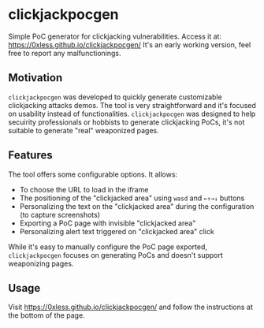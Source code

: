 # clickjackpocgen
Simple PoC generator for clickjacking vulnerabilities. Access it at: https://0xless.github.io/clickjackpocgen/
It's an early working version, feel free to report any malfunctionings.

## Motivation
`clickjackpocgen` was developed to quickly generate customizable clickjacking attacks demos.
The tool is very straightforward and it's focused on usability instead of functionalities.
`clickjackpocgen` was designed to help secuirity professionals or hobbists to generate clickjacking PoCs, it's not suitable to generate "real" weaponized pages.

## Features
The tool offers some configurable options. It allows:
- To choose the URL to load in the iframe
- The positioning of the "clickjacked area" using `wasd` and `←↑→↓` buttons
- Personalizing the text on the "clickjacked area" during the configuration (to capture screenshots)
- Exporting a PoC page with invisible "clickjacked area"
- Personalizing alert text triggered on "clickjacked area" click

While it's easy to manually configure the PoC page exported, `clickjackpocgen` focuses on generating PoCs and doesn't support weaponizing pages.

## Usage
Visit https://0xless.github.io/clickjackpocgen/ and follow the instructions at the bottom of the page.

